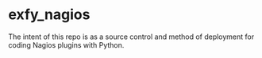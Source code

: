 # exfy_nagios

The intent of this repo is as a source control and method of deployment for coding Nagios plugins with Python.
